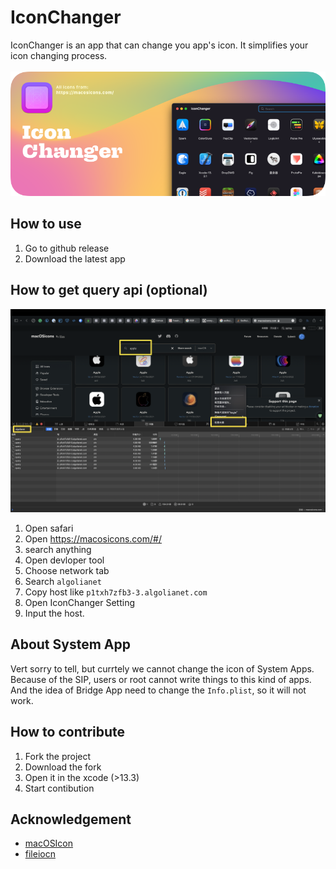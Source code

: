 # IconChanger

IconChanger is an app that can change you app's icon. It simplifies your icon changing process.
<br><br>
![](./Github/Github-Iconchanger.png)

## How to use

1. Go to github release
2. Download the latest app


## How to get query api (optional)

![](./Github/Api.png)

1. Open safari
2. Open https://macosicons.com/#/
3. search anything
4. Open devloper tool
5. Choose network tab
6. Search `algolianet`
7. Copy host like `p1txh7zfb3-3.algolianet.com`
8. Open IconChanger Setting
9. Input the host.

## About System App

Vert sorry to tell, but currtely we cannot change the icon of System Apps. Because of the SIP, users or root cannot write things to this kind of apps. And the idea of Bridge App need to change the `Info.plist`, so it will not work.

## How to contribute

1. Fork the project
2. Download the fork
3. Open it in the xcode (>13.3)
4. Start contibution

## Acknowledgement

* [macOSIcon](https://macosicons.com/#/)
* [fileiocn](https://github.com/mklement0/fileicon)

